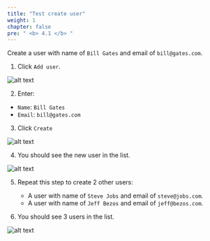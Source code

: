 ```yaml
---
title: "Test create user"
weight: 1
chapter: false
pre: " <b> 4.1 </b> "
---
```


Create a user with name of `Bill Gates` and email of `bill@gates.com`.

1. Click `Add user`.

![alt text](/images/workshop-3/frontend-app--test-create-user.png)

2. Enter:

- `Name`: `Bill Gates`
- `Email`: `bill@gates.com`

3. Click `Create`

![alt text](/images/workshop-3/frontend-app--test-create-user--confirm.png)

4. You should see the new user in the list.

![alt text](/images/workshop-3/frontend-app--test-create-user--user-created.png)

5. Repeat this step to create 2 other users:

   - A user with name of `Steve Jobs` and email of `steve@jobs.com`.
   - A user with name of `Jeff Bezos` and email of `jeff@bezos.com`.

6. You should see 3 users in the list.

![alt text](/images/workshop-3/frontend-app--test-create-user--three-users-created.png)
